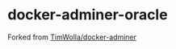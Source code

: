 # docker-adminer-oracle

Forked from [TimWolla/docker-adminer](https://github.com/TimWolla/docker-adminer)
